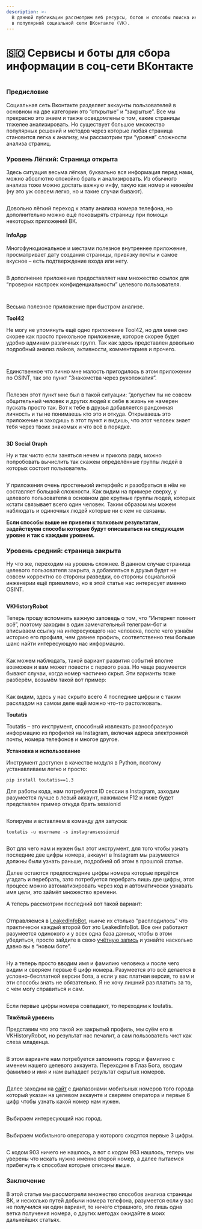```yaml
---
description: >-
  В данной публикации рассмотрим веб ресурсы, ботов и способы поиска информации
  в популярной социальной сети ВКонтакте (VK).
---
```


# 🇸🇴 Сервисы и боты для сбора информации в соц-сети ВКонтакте

<div align="center">

<figure><img src=".gitbook/assets/vk2.jpeg" alt=""><figcaption></figcaption></figure>

</div>

### Предисловие

Социальная сеть Вконтакте разделяет аккаунты пользователей в основном на две категории это “открытые” и “закрытые”. Все мы прекрасно это знаем и также осведомлены о том, какие страницы тяжелее анализировать. Но существует большое множество популярных решений и методов через которые любая страница становится легка к анализу, мы рассмотрим три “уровня” сложности анализа страниц.

### Уровень Лёгкий: Страница открыта

Здесь ситуация весьма лёгкая, буквально вся информация перед нами, можно абсолютно спокойно брать и анализировать. Из обычного анализа тоже можно достать важную инфу, такую как номер и никнейм (ну это уж совсем легко, но и такие случаи бывают).

<div align="center">

<figure><img src=".gitbook/assets/image-15.png" alt=""><figcaption></figcaption></figure>

</div>

Довольно лёгкий переход к этапу анализа номера телефона, но дополнительно можно ещё поковырять страницу при помощи некоторых приложений ВК.

#### InfoApp

Многофункциональное и местами полезное внутреннее приложение, просматривает дату создания страницы, привязку почты и самое вкусное – есть подтверждение входа или нету.

<div align="center">

<figure><img src=".gitbook/assets/image-16.png" alt=""><figcaption></figcaption></figure>

</div>

В дополнение приложение предоставляет нам множество ссылок для “проверки настроек конфиденциальности” целевого пользователя.

<div align="center">

<figure><img src=".gitbook/assets/3.webp" alt=""><figcaption></figcaption></figure>

</div>

<div align="center">

<figure><img src=".gitbook/assets/5.png" alt=""><figcaption></figcaption></figure>

</div>

Весьма полезное приложение при быстром анализе.

**Tool42**

Не могу не упомянуть ещё одно приложение Tool42, но для меня оно скорее как просто прикольное приложение, которое скорее будет удобно админам различных групп. Так как здесь представлен довольно подробный анализ лайков, активности, комментариев и прочего.

<div align="center">

<figure><img src=".gitbook/assets/6 (1).png" alt=""><figcaption></figcaption></figure>

</div>

<div align="center">

<figure><img src=".gitbook/assets/image-20.png" alt=""><figcaption></figcaption></figure>

</div>

Единственное что лично мне малость пригодилось в этом приложении по OSINT, так это пункт “Знакомства через рукопожатия”.

<div align="center">

<figure><img src=".gitbook/assets/image-21.png" alt=""><figcaption></figcaption></figure>

</div>

Полезен этот пункт мне был в такой ситуации: “допустим ты не совсем общительный человек и других людей к себе в жизнь не намерен пускать просто так. Вот к тебе в друзья добавляется рандомная личность и ты не понимаешь кто это и откуда. Открываешь это приложение и заходишь в этот пункт и видишь, что этот человек знает тебя через твоих знакомых и что всё в порядке.

<div align="center">

<figure><img src=".gitbook/assets/image-22.png" alt=""><figcaption></figcaption></figure>

</div>

**3D Social Graph**

Ну и так чисто если заняться нечем и прикола ради, можно попробовать вычислить так скажем определённые группы людей в которых состоит пользователь.

<div align="center">

<figure><img src=".gitbook/assets/image-23.png" alt=""><figcaption></figcaption></figure>

</div>

У приложения очень простенький интерфейс и разобраться в нём не составляет большой сложности. Как видим на примере сверху, у целевого пользователя в основном две крупные группы людей, которых кстати связывает всего один человек. Таким образом мы можем наблюдать и одиночных людей которые ни с кем не связаны.

**Если способы выше не привели к толковым результатам, задействуем способы которые будут описываться на следующем уровне и так с каждым уровнем.**

### Уровень средний: страница закрыта

Ну что же, переходим на уровень сложнее. В данном случае страница целевого пользователя закрыта, а добавляться в друзья будет не совсем корректно со стороны разведки, со стороны социальной инженерии ещё приемлемо, но в этой статье нас интересует именно OSINT.

<div align="center">

<figure><img src=".gitbook/assets/image-24.png" alt=""><figcaption></figcaption></figure>

</div>

**VKHistoryRobot**

Теперь прошу вспомнить важную заповедь о том, что “Интернет помнит всё”, поэтому заходим в один замечательный телеграм-бот и вписываем ссылку на интересующего нас человека, после чего узнаём историю его профиля, чем давнее профиль, соответственно тем больше шанс найти интересующую нас информацию.

<div align="center">

<figure><img src=".gitbook/assets/image-25.png" alt=""><figcaption></figcaption></figure>

</div>

Как можем наблюдать, такой вариант развития событий вполне возможен и вам может повести с первого раза. Но чаще разумеется бывают случаи, когда номер частично скрыт. Эти варианты тоже разберём, возьмём такой вот пример:

<div align="center">

<figure><img src=".gitbook/assets/image-26.png" alt=""><figcaption></figcaption></figure>

</div>

Как видим, здесь у нас скрыто всего 4 последние цифры и с таким раскладом на самом деле ещё можно что-то растолковать.

**Toutatis**

Toutatis – это инструмент, способный извлекать разнообразную информацию из профилей на Instagram, включая адреса электронной почты, номера телефонов и многое другое.

**Установка и использование**

Инструмент доступен в качестве модуля в Python, поэтому устанавливаем легко и просто:

```
pip install toutatis==1.3
```

Для работы кода, нам потребуется ID сессии в Instagram, заходим разумеется лучше в левый аккаунт, нажимаем F12 и ниже будет представлен пример откуда брать sessionid

<div align="center">

<figure><img src=".gitbook/assets/image-27-1024x173.png" alt=""><figcaption></figcaption></figure>

</div>

Копируем и вставляем в команду для запуска:

`toutatis -u username -s instagramsessionid`

<div align="center">

<figure><img src=".gitbook/assets/image.jpeg" alt=""><figcaption></figcaption></figure>

</div>

Вот для чего нам и нужен был этот инструмент, для того чтобы узнать последние две цифры номера, аккаунт в Instagram мы разумеется должны были узнать раньше, подробней об этом в прошлой статье.

Далее остаются предпоследние цифры номера которые придётся угадать и перебрать, зато потребуется перебрать лишь две цифры, этот процесс можно автоматизировать через код и автоматически узнавать имя цели, это займёт множество времени.

А теперь рассмотрим последний вот такой вариант:

<div align="center">

<figure><img src=".gitbook/assets/image-28.png" alt=""><figcaption></figcaption></figure>

</div>

Отправляемся в [LeakedInfoBot](leakedinfobot-luchshii-bot-dlya-poiska-slitoi-informacii..md), нынче их столько “расплодилось” что практически каждый второй бот это LeakedInfoBot. Все они работают разумеется одинокого и у всех одна база данных, чтобы в этом убедиться, просто зайдите в свою [учётную запись](leakedinfobot-luchshii-bot-dlya-poiska-slitoi-informacii..md) и узнайте насколько давно вы в “новом боте”.

<div align="center">

<figure><img src=".gitbook/assets/image-29.png" alt=""><figcaption></figcaption></figure>

</div>

Ну а теперь просто вводим имя и фамилию человека и после чего видим и сверяем первые 6 цифр номера. Разумеется это всё делается в условно-бесплатной версии бота, а если у вас платная версия, то вам и эти способы знать не обязательно. Я не хочу лишний раз платить за то, с чем могу справиться и сам.

<div align="center">

<figure><img src=".gitbook/assets/image-30.png" alt=""><figcaption></figcaption></figure>

</div>

Если первые цифры номера совпадают, то переходим к toutatis.

**Тяжёлый уровень**

Представим что это такой же закрытый профиль, мы суём его в VKHistoryRobot, но результат нас печалит, а сам пользователь чист как слеза младенца.

<div align="center">

<figure><img src=".gitbook/assets/image-31.png" alt=""><figcaption></figcaption></figure>

</div>

В этом варианте нам потребуется запомнить город и фамилию с именем нашего целевого аккаунта. Переходим в Глаз Бога, вводим фамилию и имя и нам выпадает результат скрытых номеров.

<div align="center">

<figure><img src=".gitbook/assets/image-32.png" alt=""><figcaption></figcaption></figure>

</div>

Далее заходим на [сайт](https://region-operator.ru/) с диапазонами мобильных номеров того города который указан на целевом аккаунте и сверяем оператора и первые 6 цифр чтобы узнать какой номер нам нужен.

<figure><img src=".gitbook/assets/image-33.png" alt=""><figcaption></figcaption></figure>

Выбираем интересующий нас город.

<div align="center">

<figure><img src=".gitbook/assets/25.png" alt=""><figcaption></figcaption></figure>

</div>

Выбираем мобильного оператора у которого сходятся первые 3 цифры.

<div align="center">

<figure><img src=".gitbook/assets/26.png" alt=""><figcaption></figcaption></figure>

</div>

С кодом 903 ничего не нашлось, а вот с кодом 983 нашлось, теперь мы уверены что искать нужно именно второй номер, а далее пытаемся прибегнуть к способам которые описаны выше.

### Заключение

В этой статье мы рассмотрели множество способов анализа страницы ВК, и несколько путей добычи номера телефона, разумеется если у вас не получился ни один вариант, то ничего страшного, это лишь одна ветка получения номера, о других методах ожидайте в моих дальнейших статьях.
